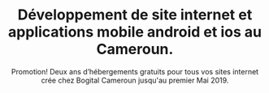 ---
title: Développement de site internet et applications mobile android et ios au Cameroun.
subtitle: Promotion! Deux ans d’hébergements gratuits pour tous vos sites internet crée chez Bogital Cameroun jusqu'au premier Mai 2019.
head:
  title: Web design, android and ios mobile applications development in Cameroon.
  meta:
    - name: description
      content: Dévelopement de site internet et applications mobile android et ios au Cameroun.
    - name: keywords
      content: web design, développeur android cameroun, web master cameroun, entreprise de design web
  og:
    - property: type
      content: business.business
    - property: title
      content: Web design, Dévelopement de site internet et applications mobile android et ios au Cameroun.
    - property: url
      content: /
    - property: image
      content: /img/logo.svg
call: Whatsapp
image: /img/home-jumbotron.jpg
blurb:
    heading: About Bogital
    text: Fondée en 2017, Bogital est une startup du développement logiciel qui développe des sites web et des applications mobiles au Cameroun. Nous avons l'objectif d'améliorer la présence des entreprises camerounaises sur internet avec nos services.
    imageURL: /img/logo.svg
services:
  - imageURL: /img/fa-html5.svg
    title: Site Web adaptatif
    description: Votre site Web s’agrandit ou diminue en fonction de la taille de votre écran.  Il existe une vue smartphone, tablette ou bureau. La conception Web réactive améliore l'expérience utilisateur, en particulier sur les téléphones mobiles. Toutes nos conceptions Web sont réactives chez Bogital.
  - imageURL: /img/fa-mobile-phone.svg
    title: Développement d'applications mobiles
    description: Nous utilisons des technologies haut de gamme pour développer des applications mobiles modernes à travers iOS et Android. Nous suivrons votre projet d'application mobile tout au long de sa vie.
  - imageURL: /img/fa-wordpress.svg
    title: Développement Wordpress
    description: Nous développons des sites Web et des thèmes Wordpress personnalisés. Chez bogital, nous construirons votre site Wordpress à partir de zéro en vous donnant le site web unique que vous méritez.
  - imageURL: /img/fa-globe.svg
    title: SEO
    description: Nous construisons des sites Web idéals pour le référencement naturel de votre site internet au Cameroun. Cela vous aidera à classer plus rapidement votre site Web sur les moteurs de recherche tels que Google et Bing.
work:
    - image: /img/home-jumbotron.jpg
      title: "Project 1"
      excerpt: "This is a responsive website project"
    - image: /img/home-jumbotron.jpg
      title: "Project 1"
      excerpt: "This is a responsive website project"
    - image: /img/home-jumbotron.jpg
      title: "Project 1"
      excerpt: "This is a responsive website project"
    - image: /img/home-jumbotron.jpg
      title: "Project 1"
      excerpt: "This is a responsive website project"
contact:
  labels:
    title: Contact | Demander un devis
    name: Noms
    email: Email
    phone: Téléphone
    businessName: Nom de l'entreprise
    service: Choisir un Service
    object: Objet
    message: Message
process:
  - title: Analyse du projet
    description:  C’est là que nous déciderons de la technologie à utiliser pour votre projet de conception Web ou d’application mobile. Analyse du projet peut prendre jusqu'à 3 jours.
  - title: Prototypage
    description: Après analyse du projet, nous produirons un prototype du projet qui sera validé par le client avant d'aller plus loin. Le prototypage peut prendre jusqu'à deux semaines.
  - title: Coding
    description: Notre partie préférée, à ce stade, nous allons coder votre site Web / application. Cette partie peut prendre jusqu'à deux semaines en fonction de la taille du projet.
  - title: Création de contenu
    description: À ce stade, nous créerons du contenu pour votre site Web / votre application. Ici, nous aurons besoin de toute la documentation que le client peut nous fournir.
  - title: Contrôle de qualité
    description: Ici, votre site Web ou votre application mobile fait l’objet d’un examen approfondi. Après la phase de contrôle de la qualité, votre projet sera prêt pour la production.
  - title: Déploiement
    description: Horraah. Votre projet est maintenant disponible au public.
faq:
  - title: Combien ça va me coûter?
    description: Le coût dépend de nombreux facteurs. Ces facteurs peuvent inclure; le nombre de pages, les technologies utilisées dans le backend, l'hébergement, les emails privés, la complexité du projet etc. Écrivez-nous à partir de notre formulaire de contact rapide ou appelez-nous directement au (696835158).
  - title: Quelles sont les conditions de paiement chez Bogital Cameroun?
    description: Nous attendons de nos clients qu'ils achètent leurs noms de domaine et leur adresse électronique plus 20 000 FCFA avant de commencer la conception du projet. Vous paierez la moitié du montant restant après la validation du design Web. Enfin, finir le paiement après l'achèvement du projet.
  - title: Combien de temps le projet prendra-t-il à compléter?
    description: La durée d'une conception de site Web ou d'une application mobile dépend de la complexité du projet. En général, si vous disposez d'un délai, nous allons travailler dur pour terminer avant.
  - title: Et si je n'aime pas le design?
    description: Chez Bogital, un projet n’est achevé que lorsque le client est satisfait. Si vous n'aimez pas notre prototype de conception Web, nous travaillerons avec vous pour l'améliorer  jusqu'à satisfaction.
  - title: Comment mettre à jour mon site web?
    description: Nous fournissons un gestionnaire de contenu personnalisé pour tous les sites Web que nous développons à Bogital Cameroun. Ce gestionnaire de contenu fournit une interface simple pour mettre à jour le contenu de votre site Web. De plus, nous construisons des sites Web Wordpress qui sont très faciles à modifier.
---